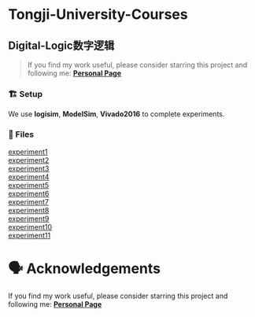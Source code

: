 # Tongji-University-Courses

## Digital-Logic数字逻辑

> If you find my work useful, please consider starring this project and following me: [**Personal Page**](https://github.com/xjzhang005)


### 🏗️️ Setup

We use **logisim**, **ModelSim**, **Vivado2016** to complete experiments.

### 💾 Files

[experiment1](experiment/Basic-Logic-Gates-and-Data-Expansion基本门电路与数据扩展)  
[experiment2](experiment/MUX-and-DMUX数据选择器与数据分配器)  
[experiment3](experiment/Encoder-and-Decoder译码器与编码器)  
[experiment4](experiment/Barrel-Shifter桶形移位器)  
[experiment5](experiment/Comparator-and-Adder数据比较器和加法器)  
[experiment6](experiment/Trigger-and-PC-Register触发器与PC寄存器)  
[experiment7](experiment/Counter-and-Divider计数器与分频器)  
[experiment8](experiment/RAM-and-RegfilesRAM和寄存器堆)  
[experiment9](experiment/Behavioral-Level-ALU行为级ALU)  
[experiment10](experiment/Controller控制器)  
[experiment11](experiment/Keypad-Measurement按键测量)



# 🗣️ Acknowledgements
If you find my work useful, please consider starring this project and following me:
[**Personal Page**](https://github.com/xjzhang005)

